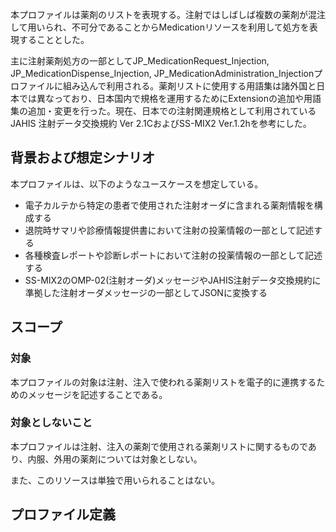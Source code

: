 
本プロファイルは薬剤のリストを表現する。注射ではしばしば複数の薬剤が混注して用いられ、不可分であることからMedicationリソースを利用して処方を表現することとした。

主に注射薬剤処方の一部としてJP_MedicationRequest_Injection, JP_MedicationDispense_Injection, JP_MedicationAdministration_Injectionプロファイルに組み込んで利用される。薬剤リストに使用する用語集は諸外国と日本では異なっており、日本国内で規格を運用するためにExtensionの追加や用語集の追加・変更を行った。現在、日本での注射関連規格として利用されているJAHIS 注射データ交換規約 Ver 2.1CおよびSS-MIX2 Ver.1.2hを参考にした。

## 背景および想定シナリオ
本プロファイルは、以下のようなユースケースを想定している。

- 電子カルテから特定の患者で使用された注射オーダに含まれる薬剤情報を構成する
- 退院時サマリや診療情報提供書において注射の投薬情報の一部として記述する
- 各種検査レポートや診断レポートにおいて注射の投薬情報の一部として記述する
- SS-MIX2のOMP-02(注射オーダ)メッセージやJAHIS注射データ交換規約に準拠した注射オーダメッセージの一部としてJSONに変換する

## スコープ
<h3>対象</h3>

本プロファイルの対象は注射、注入で使われる薬剤リストを電子的に連携するためのメッセージを記述することである。

<h3>対象としないこと</h3>

本プロファイルは注射、注入の薬剤で使用される薬剤リストに関するものであり、内服、外用の薬剤については対象としない。

また、このリソースは単独で用いられることはない。

## プロファイル定義
